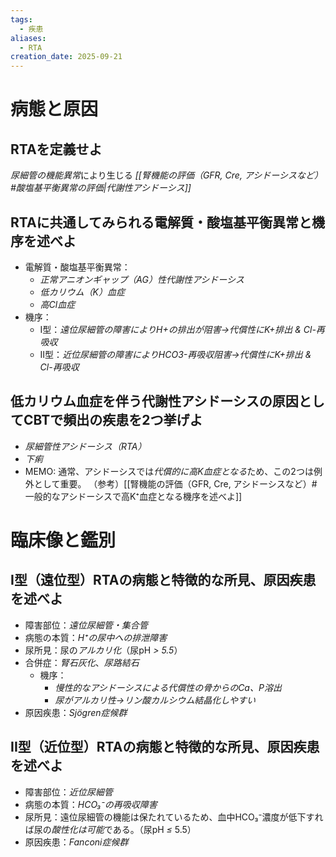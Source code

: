 ```yaml
---
tags:
  - 疾患
aliases:
  - RTA
creation_date: 2025-09-21
---
```

# 病態と原因
## RTAを定義せよ
*尿細管の機能異常*により生じる *[[腎機能の評価（GFR, Cre, アシドーシスなど）#酸塩基平衡異常の評価|代謝性アシドーシス]]*

## RTAに共通してみられる電解質・酸塩基平衡異常と機序を述べよ
- 電解質・酸塩基平衡異常：
	- *正常アニオンギャップ（AG）性代謝性アシドーシス*
	- *低カリウム（K）血症*
	- *高Cl血症*
- 機序：
	- I型：*遠位尿細管の障害によりH+の排出が阻害→代償性にK+排出 & Cl-再吸収*
	- II型：*近位尿細管の障害によりHCO3-再吸収阻害→代償性にK+排出 & Cl-再吸収*

## 低カリウム血症を伴う代謝性アシドーシスの原因としてCBTで頻出の疾患を2つ挙げよ
- *尿細管性アシドーシス（RTA）*
- *下痢*
- MEMO: 通常、アシドーシスでは*代償的に高K血症となる*ため、この2つは例外として重要。
  （参考）[[腎機能の評価（GFR, Cre, アシドーシスなど）#一般的なアシドーシスで高K⁺血症となる機序を述べよ]]

# 臨床像と鑑別
## I型（遠位型）RTAの病態と特徴的な所見、原因疾患を述べよ
- 障害部位：*遠位尿細管・集合管*
- 病態の本質：*H⁺の尿中への排泄障害*
- 尿所見：尿の*アルカリ化*（尿pH *> 5.5*）
- 合併症：*腎石灰化*、*尿路結石*
	- 機序：
		- *慢性的なアシドーシスによる代償性の骨からのCa、P溶出*
		- *尿がアルカリ性→リン酸カルシウム結晶化しやすい*
- 原因疾患：*Sjögren症候群*

## II型（近位型）RTAの病態と特徴的な所見、原因疾患を述べよ
- 障害部位：*近位尿細管*
- 病態の本質：*HCO₃⁻の再吸収障害*
- 尿所見：遠位尿細管の機能は保たれているため、血中HCO₃⁻濃度が低下すれば尿の*酸性化は可能*である。（尿pH *≤* 5.5）
- 原因疾患：*Fanconi症候群*